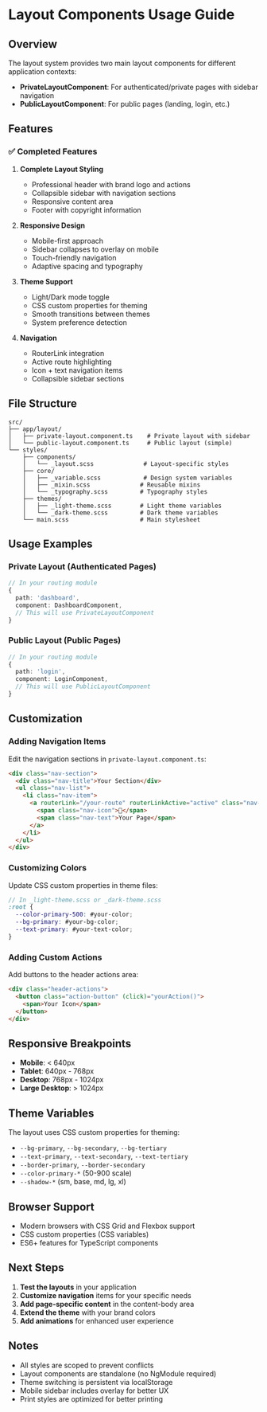 # Layout Components Usage Guide

## Overview

The layout system provides two main layout components for different application contexts:

- **PrivateLayoutComponent**: For authenticated/private pages with sidebar navigation
- **PublicLayoutComponent**: For public pages (landing, login, etc.)

## Features

### ✅ Completed Features

1. **Complete Layout Styling**
   - Professional header with brand logo and actions
   - Collapsible sidebar with navigation sections
   - Responsive content area
   - Footer with copyright information

2. **Responsive Design**
   - Mobile-first approach
   - Sidebar collapses to overlay on mobile
   - Touch-friendly navigation
   - Adaptive spacing and typography

3. **Theme Support**
   - Light/Dark mode toggle
   - CSS custom properties for theming
   - Smooth transitions between themes
   - System preference detection

4. **Navigation**
   - RouterLink integration
   - Active route highlighting
   - Icon + text navigation items
   - Collapsible sidebar sections

## File Structure

```
src/
├── app/layout/
│   ├── private-layout.component.ts    # Private layout with sidebar
│   └── public-layout.component.ts     # Public layout (simple)
└── styles/
    ├── components/
    │   └── _layout.scss              # Layout-specific styles
    ├── core/
    │   ├── _variable.scss            # Design system variables
    │   ├── _mixin.scss              # Reusable mixins
    │   └── _typography.scss         # Typography styles
    ├── themes/
    │   ├── _light-theme.scss        # Light theme variables
    │   └── _dark-theme.scss         # Dark theme variables
    └── main.scss                    # Main stylesheet
```

## Usage Examples

### Private Layout (Authenticated Pages)

```typescript
// In your routing module
{
  path: 'dashboard',
  component: DashboardComponent,
  // This will use PrivateLayoutComponent
}
```

### Public Layout (Public Pages)

```typescript
// In your routing module
{
  path: 'login',
  component: LoginComponent,
  // This will use PublicLayoutComponent
}
```

## Customization

### Adding Navigation Items

Edit the navigation sections in `private-layout.component.ts`:

```html
<div class="nav-section">
  <div class="nav-title">Your Section</div>
  <ul class="nav-list">
    <li class="nav-item">
      <a routerLink="/your-route" routerLinkActive="active" class="nav-link">
        <span class="nav-icon">🔧</span>
        <span class="nav-text">Your Page</span>
      </a>
    </li>
  </ul>
</div>
```

### Customizing Colors

Update CSS custom properties in theme files:

```scss
// In _light-theme.scss or _dark-theme.scss
:root {
  --color-primary-500: #your-color;
  --bg-primary: #your-bg-color;
  --text-primary: #your-text-color;
}
```

### Adding Custom Actions

Add buttons to the header actions area:

```html
<div class="header-actions">
  <button class="action-button" (click)="yourAction()">
    <span>Your Icon</span>
  </button>
</div>
```

## Responsive Breakpoints

- **Mobile**: < 640px
- **Tablet**: 640px - 768px
- **Desktop**: 768px - 1024px
- **Large Desktop**: > 1024px

## Theme Variables

The layout uses CSS custom properties for theming:

- `--bg-primary`, `--bg-secondary`, `--bg-tertiary`
- `--text-primary`, `--text-secondary`, `--text-tertiary`
- `--border-primary`, `--border-secondary`
- `--color-primary-*` (50-900 scale)
- `--shadow-*` (sm, base, md, lg, xl)

## Browser Support

- Modern browsers with CSS Grid and Flexbox support
- CSS custom properties (CSS variables)
- ES6+ features for TypeScript components

## Next Steps

1. **Test the layouts** in your application
2. **Customize navigation** items for your specific needs
3. **Add page-specific content** in the content-body area
4. **Extend the theme** with your brand colors
5. **Add animations** for enhanced user experience

## Notes

- All styles are scoped to prevent conflicts
- Layout components are standalone (no NgModule required)
- Theme switching is persistent via localStorage
- Mobile sidebar includes overlay for better UX
- Print styles are optimized for better printing

